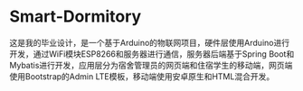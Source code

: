 # Smart-Dormitory
这是我的毕业设计，是一个基于Arduino的物联网项目，硬件层使用Arduino进行开发，通过WiFi模块ESP8266和服务器进行通信，服务器后端基于Spring Boot和Mybatis进行开发，应用层分为宿舍管理员的网页端和住宿学生的移动端，网页端使用Bootstrap的Admin LTE模板，移动端使用安卓原生和HTML混合开发。
